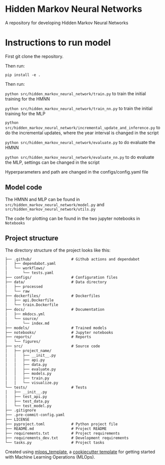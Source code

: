 # Hidden Markov Neural Networks

A repository for developing Hidden Markov Neural Networks

# Instructions to run model
First git clone the repository.

Then run:

`pip install -e .`

Then run:

`python src/hidden_markov_neural_network/train.py` to train the initial training for the HMNN

`python src/hidden_markov_neural_network/train_nn.py` to train the initial training for the MLP

`python src/hidden_markov_neural_network/incremental_update_and_inference.py` to do the incremental updates, where the year interval is changed in the script

`python src/hidden_markov_neural_network/evaluate.py` to do evaluate the HMNN

`python src/hidden_markov_neural_network/evaluate_nn.py` to do evaluate the MLP, settings can be changed in the script

Hyperparameters and path are changed in the configs/config.yaml file

## Model code
The HMNN and MLP can be found in `src/hidden_markov_neural_network/model.py` and `src/hidden_markov_neural_network/utils.py`

The code for plotting can be found in the two jupyter notebooks in `Notebooks`

## Project structure

The directory structure of the project looks like this:
```txt
├── .github/                  # Github actions and dependabot
│   ├── dependabot.yaml
│   └── workflows/
│       └── tests.yaml
├── configs/                  # Configuration files
├── data/                     # Data directory
│   ├── processed
│   └── raw
├── dockerfiles/              # Dockerfiles
│   ├── api.Dockerfile
│   └── train.Dockerfile
├── docs/                     # Documentation
│   ├── mkdocs.yml
│   └── source/
│       └── index.md
├── models/                   # Trained models
├── notebooks/                # Jupyter notebooks
├── reports/                  # Reports
│   └── figures/
├── src/                      # Source code
│   ├── project_name/
│   │   ├── __init__.py
│   │   ├── api.py
│   │   ├── data.py
│   │   ├── evaluate.py
│   │   ├── models.py
│   │   ├── train.py
│   │   └── visualize.py
└── tests/                    # Tests
│   ├── __init__.py
│   ├── test_api.py
│   ├── test_data.py
│   └── test_model.py
├── .gitignore
├── .pre-commit-config.yaml
├── LICENSE
├── pyproject.toml            # Python project file
├── README.md                 # Project README
├── requirements.txt          # Project requirements
├── requirements_dev.txt      # Development requirements
└── tasks.py                  # Project tasks
```


Created using [mlops_template](https://github.com/SkafteNicki/mlops_template),
a [cookiecutter template](https://github.com/cookiecutter/cookiecutter) for getting
started with Machine Learning Operations (MLOps).
